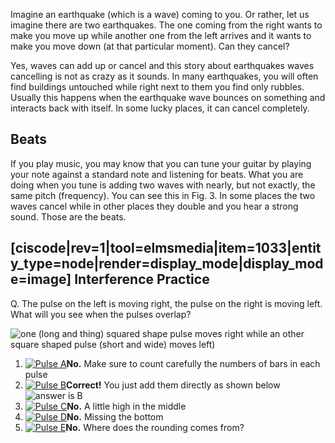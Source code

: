 Imagine an earthquake (which is a wave) coming to you. Or rather, let us imagine there are two earthquakes. The one coming from the right wants to make you move up while another one from the left arrives and it wants to make you move down (at that particular moment). Can they cancel?

Yes, waves can add up or cancel and this story about earthquakes waves cancelling is not as crazy as it sounds. In many earthquakes, you will often find buildings untouched while right next to them you find only rubbles. Usually this happens when the earthquake wave bounces on something and interacts back with itself. In some lucky places, it can cancel completely.

Beats 
------

If you play music, you may know that you can tune your guitar by playing your note against a standard note and listening for beats. What you are doing when you tune is adding two waves with nearly, but not exactly, the same pitch (frequency). You can see this in Fig. 3. In some places the two waves cancel while in other places they double and you hear a strong sound. Those are the beats.

[ciscode|rev=1|tool=elmsmedia|item=1033|entity_type=node|render=display_mode|display_mode=image] Interference Practice 
----------------------

<div class="question">Q. The pulse on the left is moving right, the pulse on the right is moving left. What will you see when the pulses overlap?

![one (long and thing) squared shape pulse moves right while an other square shaped pulse (short and wide) moves left)](https://online.science.psu.edu/sites/default/files/phys010/W3waves/movingpulses.png)

1. [![Pulse A](https://online.science.psu.edu/sites/default/files/phys010/W3waves/pulseA.png)](#)**No.** Make sure to count carefully the numbers of bars in each pulse
2. [![Pulse B](https://online.science.psu.edu/sites/default/files/phys010/W3waves/pulseB.png)](#)**Correct!** You just add them directly as shown below ![answer is B](https://online.science.psu.edu/sites/default/files/phys010/W3waves/PulseAnswerB.png)
3. [![Pulse C](https://online.science.psu.edu/sites/default/files/phys010/W3waves/pulseC.png)](#)**No.** A little high in the middle
4. [![Pulse D](https://online.science.psu.edu/sites/default/files/phys010/W3waves/pulseD.png)](#)**No.** Missing the bottom
5. [![Pulse E](https://online.science.psu.edu/sites/default/files/phys010/W3waves/pulseE.png)](#)**No.** Where does the rounding comes from?
 
</div>